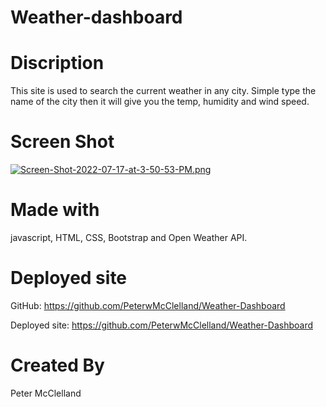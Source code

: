 # Weather-dashboard

# Discription
This site is used to search the current weather in any city. Simple type the name of the city then it will give you the temp, humidity and wind speed.

# Screen Shot
[![Screen-Shot-2022-07-17-at-3-50-53-PM.png](https://i.postimg.cc/gkCcdQYv/Screen-Shot-2022-07-17-at-3-50-53-PM.png)](https://postimg.cc/kByPvjR4)

# Made with
javascript, HTML, CSS, Bootstrap and Open Weather API.

# Deployed site

GitHub: https://github.com/PeterwMcClelland/Weather-Dashboard

Deployed site: https://github.com/PeterwMcClelland/Weather-Dashboard

# Created By
Peter McClelland 
